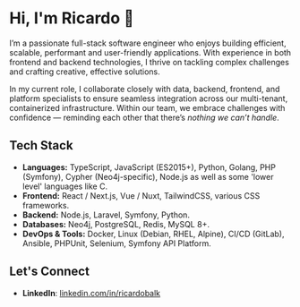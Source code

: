 # Hi, I'm Ricardo 👋 

I’m a passionate full-stack software engineer who enjoys building efficient, scalable, performant and user-friendly applications. With experience in both frontend and backend technologies, I thrive on tackling complex challenges and crafting creative, effective solutions.

In my current role, I collaborate closely with data, backend, frontend, and platform specialists to ensure seamless integration across our multi-tenant, containerized infrastructure. Within our team, we embrace challenges with confidence &mdash; reminding each other that there’s *nothing we can’t handle*.

## Tech Stack
- **Languages:** TypeScript, JavaScript (ES2015+), Python, Golang, PHP (Symfony), Cypher (Neo4j-specific), Node.js as well as some 'lower level' languages like C.
- **Frontend:** React / Next.js, Vue / Nuxt, TailwindCSS, various CSS frameworks.
- **Backend:** Node.js, Laravel, Symfony, Python.
- **Databases:** Neo4j, PostgreSQL, Redis, MySQL 8+.
- **DevOps & Tools:** Docker, Linux (Debian, RHEL, Alpine), CI/CD (GitLab), Ansible, PHPUnit, Selenium, Symfony API Platform.

<!--
## Experience (last 3 jobs) 🧳

🔹 **Full-Stack Software Engineer at Rumble IT, Naaldwijk, Netherlands** *(Oct 2024 - Present)*  

Developing an advanced, multi-tenant software platform using **Symfony, React, APIs, deployed via Docker using CI/CD**.

🔹 **Full-Stack Developer at OmniStock, Wijchen, Netherlands** *(Sep 2022 - Aug 2024)*  

Developer working on a **Omnichannel Supply Chain platform**, with a stack consisting of **Vue, TypeScript, Laravel, MySQL, Neo4j, and REST APIs**.

🔹 **Web Developer at BYRON** *(Nov 2021 - Jul 2022)*

Developed custom websites & applications in collaboration with UX/UI designers.

For extended details, check out my **[LinkedIn](https://linkedin.com/in/ricardobalk)**.
-->

## Let's Connect

- **LinkedIn**: [linkedin.com/in/ricardobalk](https://linkedin.com/in/ricardobalk)

<!-- ## Reading Recommendations 🦉📚 -->

<!-- For Dutch speakers, I strongly recommend **[Socrates op Sneakers](https://en.viepeople.com/inspiratie/socrates-op-sneakers)**. It offers valuable insights into the art of critical questioning and thoughtful problem-solving, very useful to both technical and non-technical professionals. It's a great read for anyone looking to engage in more open-minded, reflective, and meaningful conversations. -->

<!--
## Most Favourite Quotes 💬

1. > Nothing we can't handle.

2. > The hard part isn’t **solving** problems but **deciding** which problems to solve.

3. > The best way to predict the future is to create it.
-->
